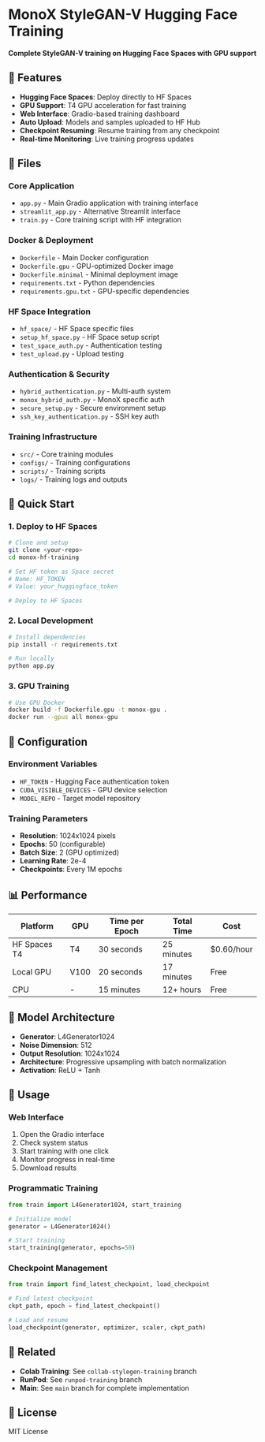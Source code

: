 # MonoX StyleGAN-V Hugging Face Training

**Complete StyleGAN-V training on Hugging Face Spaces with GPU support**

## 🚀 Features

- **Hugging Face Spaces**: Deploy directly to HF Spaces
- **GPU Support**: T4 GPU acceleration for fast training
- **Web Interface**: Gradio-based training dashboard
- **Auto Upload**: Models and samples uploaded to HF Hub
- **Checkpoint Resuming**: Resume training from any checkpoint
- **Real-time Monitoring**: Live training progress updates

## 📁 Files

### Core Application
- `app.py` - Main Gradio application with training interface
- `streamlit_app.py` - Alternative Streamlit interface
- `train.py` - Core training script with HF integration

### Docker & Deployment
- `Dockerfile` - Main Docker configuration
- `Dockerfile.gpu` - GPU-optimized Docker image
- `Dockerfile.minimal` - Minimal deployment image
- `requirements.txt` - Python dependencies
- `requirements.gpu.txt` - GPU-specific dependencies

### HF Space Integration
- `hf_space/` - HF Space specific files
- `setup_hf_space.py` - HF Space setup script
- `test_space_auth.py` - Authentication testing
- `test_upload.py` - Upload testing

### Authentication & Security
- `hybrid_authentication.py` - Multi-auth system
- `monox_hybrid_auth.py` - MonoX specific auth
- `secure_setup.py` - Secure environment setup
- `ssh_key_authentication.py` - SSH key auth

### Training Infrastructure
- `src/` - Core training modules
- `configs/` - Training configurations
- `scripts/` - Training scripts
- `logs/` - Training logs and outputs

## 🎯 Quick Start

### 1. Deploy to HF Spaces
```bash
# Clone and setup
git clone <your-repo>
cd monox-hf-training

# Set HF token as Space secret
# Name: HF_TOKEN
# Value: your_huggingface_token

# Deploy to HF Spaces
```

### 2. Local Development
```bash
# Install dependencies
pip install -r requirements.txt

# Run locally
python app.py
```

### 3. GPU Training
```bash
# Use GPU Docker
docker build -f Dockerfile.gpu -t monox-gpu .
docker run --gpus all monox-gpu
```

## 🔧 Configuration

### Environment Variables
- `HF_TOKEN` - Hugging Face authentication token
- `CUDA_VISIBLE_DEVICES` - GPU device selection
- `MODEL_REPO` - Target model repository

### Training Parameters
- **Resolution**: 1024x1024 pixels
- **Epochs**: 50 (configurable)
- **Batch Size**: 2 (GPU optimized)
- **Learning Rate**: 2e-4
- **Checkpoints**: Every 1M epochs

## 📊 Performance

| Platform | GPU | Time per Epoch | Total Time | Cost |
|----------|-----|---------------|------------|------|
| HF Spaces T4 | T4 | 30 seconds | 25 minutes | $0.60/hour |
| Local GPU | V100 | 20 seconds | 17 minutes | Free |
| CPU | - | 15 minutes | 12+ hours | Free |

## 🎨 Model Architecture

- **Generator**: L4Generator1024
- **Noise Dimension**: 512
- **Output Resolution**: 1024x1024
- **Architecture**: Progressive upsampling with batch normalization
- **Activation**: ReLU + Tanh

## 📝 Usage

### Web Interface
1. Open the Gradio interface
2. Check system status
3. Start training with one click
4. Monitor progress in real-time
5. Download results

### Programmatic Training
```python
from train import L4Generator1024, start_training

# Initialize model
generator = L4Generator1024()

# Start training
start_training(generator, epochs=50)
```

### Checkpoint Management
```python
from train import find_latest_checkpoint, load_checkpoint

# Find latest checkpoint
ckpt_path, epoch = find_latest_checkpoint()

# Load and resume
load_checkpoint(generator, optimizer, scaler, ckpt_path)
```

## 🔗 Related

- **Colab Training**: See `collab-stylegen-training` branch
- **RunPod**: See `runpod-training` branch
- **Main**: See `main` branch for complete implementation

## 📄 License

MIT License